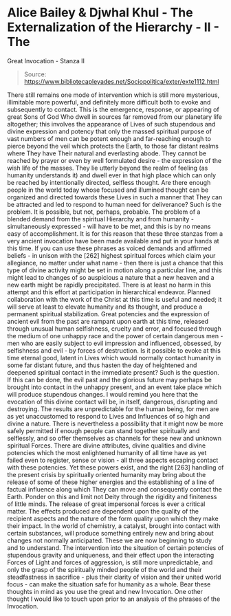 # Alice Bailey & Djwhal Khul - The Externalization of the Hierarchy - II - The
Great Invocation - Stanza II

> Source: https://www.bibliotecapleyades.net/Sociopolitica/exter/exte1112.html

There still remains one mode of intervention which is still more mysterious, illimitable more powerful, and definitely more difficult both to evoke and subsequently to contact. This is the emergence, response, or appearing of great Sons of God Who dwell in sources far removed from our planetary life altogether; this involves the appearance of Lives of such stupendous and divine expression and potency that only the massed spiritual purpose of vast numbers of men can be potent enough and far-reaching enough to pierce beyond the veil which protects the Earth, to those far distant realms where They have Their natural and everlasting abode. They cannot be reached by prayer or even by well formulated desire - the expression of the wish life of the masses. They lie utterly beyond the realm of feeling (as humanity understands it) and dwell ever in that high place which can only be reached by intentionally directed, selfless thought.
Are there enough people in the world today whose focused and illumined thought can be organized and directed towards these Lives in such a manner that They can be attracted and led to respond to human need for deliverance? Such is the problem. It is possible, but not, perhaps, probable. The problem of a blended demand from the spiritual Hierarchy and from humanity - simultaneously expressed - will have to be met, and this is by no means easy of accomplishment.
It is for this reason that these three stanzas from a very ancient invocation have been made available and put in your hands at this time. If you can use these phrases as voiced demands and affirmed beliefs - in unison with the [262] highest spiritual forces which claim your allegiance, no matter under what name - then there is just a chance that this type of divine activity might be set in motion along a particular line, and this might lead to changes of so auspicious a nature that a new heaven and a new earth might be rapidly precipitated. There is at least no harm in this attempt and this effort at participation in hierarchical endeavor. Planned collaboration with the work of the Christ at this time is useful and needed; it will serve at least to elevate humanity and its thought, and produce a permanent spiritual stabilization. Great potencies and the expression of ancient evil from the past are rampant upon earth at this time, released through unusual human selfishness, cruelty and error, and focused through the medium of one unhappy race and the power of certain dangerous men - men who are easily subject to evil impression and influenced, obsessed, by selfishness and evil - by forces of destruction. Is it possible to evoke at this time eternal good, latent in Lives which would normally contact humanity in some far distant future, and thus hasten the day of heightened and deepened spiritual contact in the immediate present? Such is the question. If this can be done, the evil past and the glorious future may perhaps be brought into contact in the unhappy present, and an event take place which will produce stupendous changes.
I would remind you here that the evocation of this divine contact will be, in itself, dangerous, disrupting and destroying. The results are unpredictable for the human being, for men are as yet unaccustomed to respond to Lives and Influences of so high and divine a nature. There is nevertheless a possibility that it might now be more safely permitted if enough people can stand together spiritually and selflessly, and so offer themselves as channels for these new and unknown spiritual Forces. There are divine attributes, divine qualities and divine potencies which the most enlightened humanity of all time have as yet failed even to register, sense or vision - all three aspects escaping contact with these potencies. Yet these powers exist, and the right [263] handling of the present crisis by spiritually oriented humanity may bring about the release of some of these higher energies and the establishing of a line of factual influence along which They can move and consequently contact the Earth. Ponder on this and limit not Deity through the rigidity and finiteness of little minds.
The release of great impersonal forces is ever a critical matter. The effects produced are dependent upon the quality of the recipient aspects and the nature of the form quality upon which they make their impact. In the world of chemistry, a catalyst, brought into contact with certain substances, will produce something entirely new and bring about changes not normally anticipated. These we are now beginning to study and to understand. The intervention into the situation of certain potencies of stupendous gravity and uniqueness, and their effect upon the interacting Forces of Light and forces of aggression, is still more unpredictable, and only the grasp of the spiritually minded people of the world and their steadfastness in sacrifice - plus their clarity of vision and their united world focus - can make the situation safe for humanity as a whole. Bear these thoughts in mind as you use the great and new Invocation.
One other thought I would like to touch upon prior to an analysis of the phrases of the Invocation.
